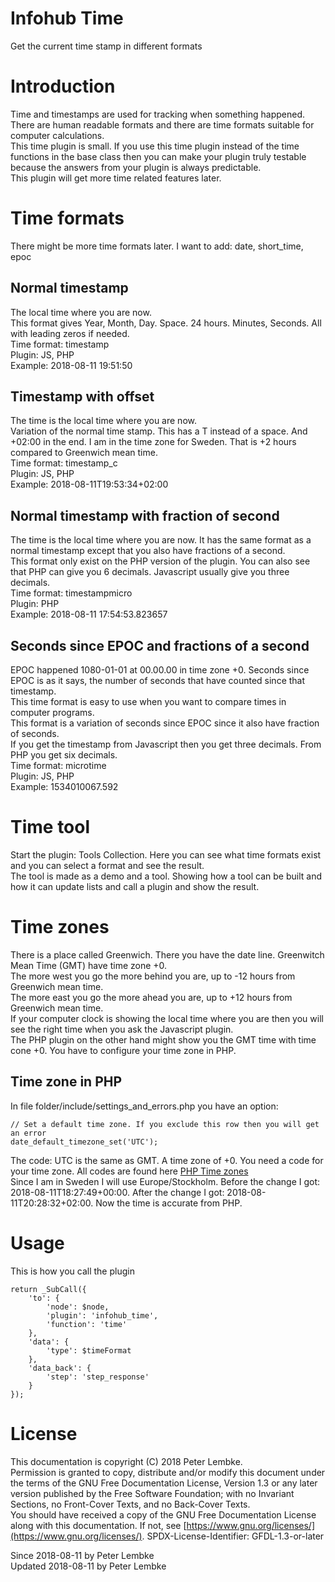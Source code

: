 # Infohub Time
Get the current time stamp in different formats  

# Introduction
Time and timestamps are used for tracking when something happened. There are human readable formats and there are time formats suitable for computer calculations.  
This time plugin is small. If you use this time plugin instead of the time functions in the base class then you can make your plugin truly testable because the answers from your plugin is always predictable.  
This plugin will get more time related features later.  

# Time formats
There might be more time formats later. I want to add: date, short_time, epoc  

## Normal timestamp
The local time where you are now.  
This format gives Year, Month, Day. Space. 24 hours. Minutes, Seconds. All with leading zeros if needed.  
Time format: timestamp  
Plugin: JS, PHP  
Example: 2018-08-11 19:51:50  

## Timestamp with offset
The time is the local time where you are now.  
Variation of the normal time stamp. This has a T instead of a space. And +02:00 in the end. I am in the time zone for Sweden. That is +2 hours compared to Greenwich mean time.  
Time format: timestamp_c  
Plugin: JS, PHP  
Example: 2018-08-11T19:53:34+02:00  

## Normal timestamp with fraction of second
The time is the local time where you are now. It has the same format as a normal timestamp except that you also have fractions of a second.  
This format only exist on the PHP version of the plugin. You can also see that PHP can give you 6 decimals. Javascript usually give you three decimals.  
Time format: timestampmicro  
Plugin: PHP  
Example: 2018-08-11 17:54:53.823657  

## Seconds since EPOC and fractions of a second
EPOC happened 1080-01-01 at 00.00.00 in time zone +0. Seconds since EPOC is as it says, the number of seconds that have counted since that timestamp.  
This time format is easy to use when you want to compare times in computer programs.  
This format is a variation of seconds since EPOC since it also have fraction of seconds.  
If you get the timestamp from Javascript then you get three decimals. From PHP you get six decimals.  
Time format: microtime  
Plugin: JS, PHP  
Example: 1534010067.592  

# Time tool
Start the plugin: Tools Collection. Here you can see what time formats exist and you can select a format and see the result.  
The tool is made as a demo and a tool. Showing how a tool can be built and how it can update lists and call a plugin and show the result.  

# Time zones
There is a place called Greenwich. There you have the date line. Greenwitch Mean Time (GMT) have time zone +0.  
The more west you go the more behind you are, up to -12 hours from Greenwich mean time.  
The more east you go the more ahead you are, up to +12 hours from Greenwich mean time.  
If your computer clock is showing the local time where you are then you will see the right time when you ask the Javascript plugin.  
The PHP plugin on the other hand might show you the GMT time with time cone +0. You have to configure your time zone in PHP.  

## Time zone in PHP
In file folder/include/settings_and_errors.php you have an option:  

```
// Set a default time zone. If you exclude this row then you will get an error
date_default_timezone_set('UTC');
```

The code: UTC is the same as GMT. A time zone of +0. You need a code for your time zone. All codes are found here <a href="http://php.net/manual/en/timezones.php">PHP Time zones</a>  
Since I am in Sweden I will use Europe/Stockholm. Before the change I got: 2018-08-11T18:27:49+00:00. After the change I got: 2018-08-11T20:28:32+02:00. Now the time is accurate from PHP.  

# Usage
This is how you call the plugin  

```
return _SubCall({
    'to': {
        'node': $node,
        'plugin': 'infohub_time',
        'function': 'time'
    },
    'data': {
        'type': $timeFormat
    },
    'data_back': {
        'step': 'step_response'
    }
});
```

# License
This documentation is copyright (C) 2018 Peter Lembke.  
Permission is granted to copy, distribute and/or modify this document under the terms of the GNU Free Documentation License, Version 1.3 or any later version published by the Free Software Foundation; with no Invariant Sections, no Front-Cover Texts, and no Back-Cover Texts.  
You should have received a copy of the GNU Free Documentation License along with this documentation. If not, see [https://www.gnu.org/licenses/](https://www.gnu.org/licenses/).  SPDX-License-Identifier: GFDL-1.3-or-later  

Since 2018-08-11 by Peter Lembke  
Updated 2018-08-11 by Peter Lembke  
